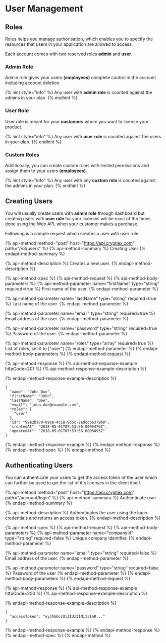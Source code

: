 # User Management

## Roles

Roles helps you manage authorisation, which enables you to specify the resources that users in your application are allowed to access. 

Each account comes with two reserved roles **admin** and **user**.

### Admin Role

Admin role gives your users **\(employees\)** complete control in the account including account deletion. 

{% hint style="info" %}
Any user with **admin** **role** is counted against the admins in your plan.
{% endhint %}

### User Role

User role is meant for your **customers** whom you want to license your product. 

{% hint style="info" %}
Any user with **user** **role**  is counted against the users in your plan.
{% endhint %}

### Custom Roles

Additionally, you can create custom roles with limited permissions and assign them to your users **\(employees\)**.

{% hint style="info" %}
Any user with any **custom** **role** is counted against the admins in your plan.
{% endhint %}

## Creating Users

You will usually create users with **admin role** through dashboard but creating users with **user role** for your licenses will be most of the times done using the Web API, when your customer makes a purchase.

Following is a sample request which creates a user with user role:

{% api-method method="post" host="https://api.cryptlex.com" path="/v3/users" %}
{% api-method-summary %}
Creating User
{% endapi-method-summary %}

{% api-method-description %}
Creates a new user.
{% endapi-method-description %}

{% api-method-spec %}
{% api-method-request %}
{% api-method-body-parameters %}
{% api-method-parameter name="firstName" type="string" required=true %}
First name of the user.
{% endapi-method-parameter %}

{% api-method-parameter name="lastName" type="string" required=true %}
Last name of the user.
{% endapi-method-parameter %}

{% api-method-parameter name="email" type="string" required=true %}
Email address of the user.
{% endapi-method-parameter %}

{% api-method-parameter name="password" type="string" required=true %}
Password of the user.
{% endapi-method-parameter %}

{% api-method-parameter name="roles" type="array" required=true %}
List of roles, set it to \["user"\]
{% endapi-method-parameter %}
{% endapi-method-body-parameters %}
{% endapi-method-request %}

{% api-method-response %}
{% api-method-response-example httpCode=201 %}
{% api-method-response-example-description %}

{% endapi-method-response-example-description %}

```
{
  "name": "John Doe",
  "firstName": "John",
  "lastName": "Doe",
  "email": "john.doe@example.com",
  "roles": [
    "user"
  ],
  "id": "99e2ba70-09ce-4c18-8d6c-2adccb6379b9",
  "createdAt": "2018-05-01T07:53:56.0095476Z",
  "updatedAt": "2018-05-01T07:53:56.0095495Z"
}
```
{% endapi-method-response-example %}
{% endapi-method-response %}
{% endapi-method-spec %}
{% endapi-method %}

## Authenticating Users

You can authenticate your users to get the access token of the user which can further be used to get the list of it's licenses in the client itself.

{% api-method method="post" host="https://api.cryptlex.com" path="/account/login" %}
{% api-method-summary %}
Authenticate user
{% endapi-method-summary %}

{% api-method-description %}
Authenticates the user using the login credentials and returns an access token.
{% endapi-method-description %}

{% api-method-spec %}
{% api-method-request %}
{% api-method-body-parameters %}
{% api-method-parameter name="companyId" type="string" required=false %}
Unique company identifier.
{% endapi-method-parameter %}

{% api-method-parameter name="email" type="string" required=false %}
Email address of the user.
{% endapi-method-parameter %}

{% api-method-parameter name="password" type="string" required=false %}
Password of the user
{% endapi-method-parameter %}
{% endapi-method-body-parameters %}
{% endapi-method-request %}

{% api-method-response %}
{% api-method-response-example httpCode=200 %}
{% api-method-response-example-description %}

{% endapi-method-response-example-description %}

```
{
  "accessToken": "eyJhbGciOiJIUzI1NiIsInR..."
}
```
{% endapi-method-response-example %}
{% endapi-method-response %}
{% endapi-method-spec %}
{% endapi-method %}



